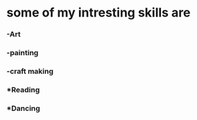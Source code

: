 # some of my intresting skills are
### -Art
### -painting
### -craft making
### *Reading
### *Dancing
